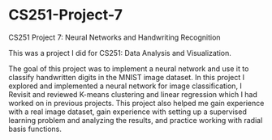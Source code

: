 # CS251-Project-7
CS251 Project 7: Neural Networks and Handwriting Recognition

This was a project I did for CS251: Data Analysis and Visualization.

The goal of this project was to implement a neural network and use it to classify handwritten digits in the MNIST image dataset. In this project I explored and implemented a neural network for image classification, I Revisit and reviewed K-means clustering and linear regression which I had worked on in previous projects. This project also helped me  gain experience with a real image dataset, gain experience with setting up a supervised learning problem and analyzing the results, and practice working with radial basis functions.
